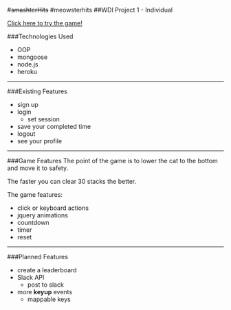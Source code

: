 #~~smashterHits~~
#meowsterhits
##WDI Project 1 - Individual

[Click here to try the game!](https://meowsterhits.herokuapp.com/)

###Technologies Used
- OOP
- mongoose
- node.js
- heroku

---
###Existing Features
- sign up
- login
	- set session
- save your completed time
- logout
- see your profile

---

###Game Features
The point of the game is to lower the cat to the bottom and move it to safety.

The faster you can clear 30 stacks the better.

The game features:
- click or keyboard actions
- jquery animations
- countdown
- timer
- reset

---

###Planned Features
- create a leaderboard
- Slack API
	- post to slack
- more **keyup** events
	- mappable keys